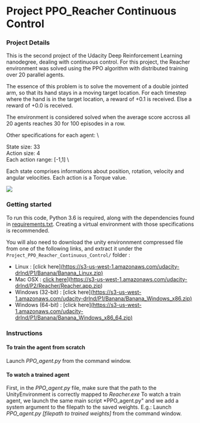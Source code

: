 # Project PPO_Reacher Continuous Control

### Project Details

This is the second project of the Udacity Deep Reinforcement Learning nanodegree, dealing with continuous control.
For this project, the Reacher environment was solved using the PPO algorithm with distributed training over 20 parallel agents.

The essence of this problem is to solve the movement of a double jointed arm, so that its hand stays in a moving target location. For each timestep where the hand is in the target location, a reward of +0.1 is received. Else a reward of +0.0 is received.

The environment is considered solved when the average score accross all 20 agents reaches 30 for 100 episodes in a row.

Other specifications for each agent: \

State size: 33 \
Action size: 4 \
Each action range: [-1,1] \

Each state comprises informations about position, rotation, velocity and angular velocities.
Each action is a Torque value.

![](images/Reacher_g1.gif)

### Getting started

To run this code, Python 3.6 is required, along with the dependencies found in [requirements.txt](https://github.com/Matlal033/Project_DDQN_Banana_Navigation/edit/main/requirements.txt).
Creating a virtual environment with those specifications is recommended.

You will also need to download the unity environnment compressed file from one of the following links, and extract it under the `Project_PPO_Reacher_Continuous_Control/` folder :

- Linux : [click here][(https://s3-us-west-1.amazonaws.com/udacity-drlnd/P1/Banana/Banana_Linux.zip)](https://s3-us-west-1.amazonaws.com/udacity-drlnd/P2/Reacher/Reacher_Linux.zip)
- Mac OSX : [click here](https://s3-us-west-1.amazonaws.com/udacity-drlnd/P1/Banana/Banana.app.zip)](https://s3-us-west-1.amazonaws.com/udacity-drlnd/P2/Reacher/Reacher.app.zip)
- Windows (32-bit) : [click here][(https://s3-us-west-1.amazonaws.com/udacity-drlnd/P1/Banana/Banana_Windows_x86.zip)](https://s3-us-west-1.amazonaws.com/udacity-drlnd/P2/Reacher/Reacher_Windows_x86.zip)
- Windows (64-bit) : [click here][(https://s3-us-west-1.amazonaws.com/udacity-drlnd/P1/Banana/Banana_Windows_x86_64.zip)](https://s3-us-west-1.amazonaws.com/udacity-drlnd/P2/Reacher/Reacher_Windows_x86_64.zip)

### Instructions

#### To train the agent from scratch

Launch *PPO_agent.py* from the command window.

#### To watch a trained agent

First, in the *PPO_agent.py* file, make sure that the path to the UnityEnvironment is correctly mapped to *Reacher.exe*
To watch a train agent, we launch the same main script *PPO_agent.py" and we add a system argument to the filepath to the saved weights.
E.g.: Launch *PPO_agent.py [filepath to trained weights]* from the command window.
